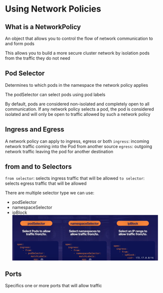 # Using Network Policies
## What is a NetworkPolicy
An object that allows you to control the flow of network communication to and form pods

This allows you to build a more secure cluster network by isolation pods from the traffic they do not need

## Pod Selector
Determines to which pods in the namespace the network policy applies

The podSelector can select pods using pod labels

By default, pods are considered non-isolated and completely open to all communication. If any network policy selects a pod, the pod is considered isolated and will only be open to traffic allowed by such a network policy

## Ingress and Egress
A network policy can apply to ingress, egress or both
`ingress`: incoming network traffic coming into the Pod from another source
`egress`: outgoing network traffic leaving the pod for another destination

## from and to Selectors
`from selector`: selects ingress traffic that will be allowed
`to selector`: selects egress traffic that will be allowed

There are multiple selector type we can use:
* podSelector
* namespaceSelector
* ipBlock
![img](./img/from-to-selectors.jpg)

## Ports
Specifics one or more ports that will allow traffic